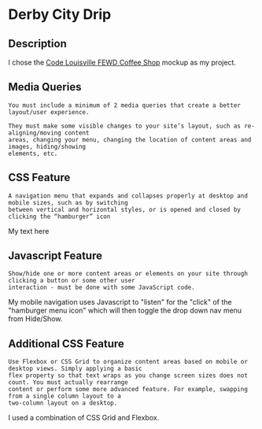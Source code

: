 # Derby City Drip
## Description
I chose the [Code Louisville FEWD Coffee Shop](https://github.com/CodeLouisville/FEWD-CoffeeShop) mockup as my project.

## Media Queries
```
You must include a minimum of 2 media queries that create a better layout/user experience.

They must make some visible changes to your site’s layout, such as re-aligning/moving content 
areas, changing your menu, changing the location of content areas and images, hiding/showing 
elements, etc. 
```

## CSS Feature
```
A navigation menu that expands and collapses properly at desktop and mobile sizes, such as by switching 
between vertical and horizontal styles, or is opened and closed by clicking the “hamburger” icon
```
My text here

## Javascript Feature
```
Show/hide one or more content areas or elements on your site through clicking a button or some other user 
interaction - must be done with some JavaScript code.
```
My mobile navigation uses Javascript to "listen" for the "click" of the "hamburger menu icon" which will then toggle the drop down nav menu from Hide/Show.

## Additional CSS Feature
```
Use Flexbox or CSS Grid to organize content areas based on mobile or desktop views. Simply applying a basic 
flex property so that text wraps as you change screen sizes does not count. You must actually rearrange 
content or perform some more advanced feature. For example, swapping from a single column layout to a 
two-column layout on a desktop.
```
I used a combination of CSS Grid and Flexbox. 




